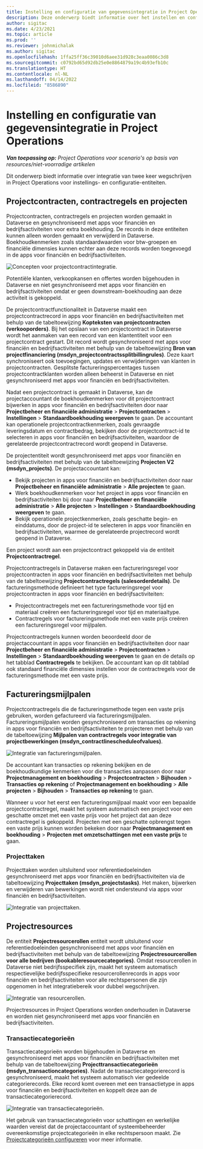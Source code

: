 ```yaml
---
title: Instelling en configuratie van gegevensintegratie in Project Operations
description: Deze onderwerp biedt informatie over het instellen en configureren van 'Twee keer wegschrijven'-kaarten in Project Operations.
author: sigitac
ms.date: 4/23/2021
ms.topic: article
ms.prod: ''
ms.reviewer: johnmichalak
ms.author: sigitac
ms.openlocfilehash: 1ffa25ff36c39010d6aee31d928c3eaa0086c3d8
ms.sourcegitcommit: c0792bd65d92db25e0e8864879a19c4b93efb10c
ms.translationtype: HT
ms.contentlocale: nl-NL
ms.lasthandoff: 04/14/2022
ms.locfileid: "8586890"
---
```

# <a name="project-operations-setup-and-configuration-data-integration"></a>Instelling en configuratie van gegevensintegratie in Project Operations

_**Van toepassing op:** Project Operations voor scenario's op basis van resources/niet-voorradige artikelen_

Dit onderwerp biedt informatie over integratie van twee keer wegschrijven in Project Operations voor instellings- en configuratie-entiteiten.

## <a name="project-contracts-contract-lines-and-projects"></a>Projectcontracten, contractregels en projecten

Projectcontracten, contractregels en projecten worden gemaakt in Dataverse en gesynchroniseerd met apps voor financiën en bedrijfsactiviteiten voor extra boekhouding. De records in deze entiteiten kunnen alleen worden gemaakt en verwijderd in Dataverse. Boekhoudkenmerken zoals standaardwaarden voor btw-groepen en financiële dimensies kunnen echter aan deze records worden toegevoegd in de apps voor financiën en bedrijfsactiviteiten.

  ![Concepten voor projectcontractintegratie.](./media/1ProjectContract.jpg)

Potentiële klanten, verkoopkansen en offertes worden bijgehouden in Dataverse en niet gesynchroniseerd met apps voor financiën en bedrijfsactiviteiten omdat er geen downstream-boekhouding aan deze activiteit is gekoppeld.

De projectcontractfunctionaliteit in Dataverse maakt een projectcontractrecord in apps voor financiën en bedrijfsactiviteiten met behulp van de tabeltoewijzing **Kopteksten van projectcontracten (verkooporders)**. Bij het opslaan van een projectcontract in Dataverse wordt het aanmaken van een record van een klantentiteit voor een projectcontract gestart. Dit record wordt gesynchroniseerd met apps voor financiën en bedrijfsactiviteiten met behulp van de tabeltoewijzing **Bron van projectfinanciering (msdyn\_projectcontractssplitbillingrules)**. Deze kaart synchroniseert ook toevoegingen, updates en verwijderingen van klanten in projectcontracten. Gesplitste factureringspercentages tussen projectcontractklanten worden alleen beheerst in Dataverse en niet gesynchroniseerd met apps voor financiën en bedrijfsactiviteiten.

Nadat een projectcontract is gemaakt in Dataverse, kan de projectaccountant de boekhoudkenmerken voor dit projectcontract bijwerken in apps voor financiën en bedrijfsactiviteiten door naar **Projectbeheer en financiële administratie** > **Projectcontracten** > **Instellingen** > **Standaardboekhouding weergeven** te gaan. De accountant kan operationele projectcontractkenmerken, zoals gevraagde leveringsdatum en contractbedrag, bekijken door de projectcontract-id te selecteren in apps voor financiën en bedrijfsactiviteiten, waardoor de gerelateerde projectcontractrecord wordt geopend in Dataverse.

De projectentiteit wordt gesynchroniseerd met apps voor financiën en bedrijfsactiviteiten met behulp van de tabeltoewijzing **Projecten V2 (msdyn\_projects)**. De projectaccountant kan:

  - Bekijk projecten in apps voor financiën en bedrijfsactiviteiten door naar **Projectbeheer en financiële administratie** > **Alle projecten** te gaan. 
  - Werk boekhoudkenmerken voor het project in apps voor financiën en bedrijfsactiviteiten bij door naar **Projectbeheer en financiële administratie** > **Alle projecten** > **Instellingen** > **Standaardboekhouding weergeven** te gaan.  
  - Bekijk operationele projectkenmerken, zoals geschatte begin- en einddatums, door de project-id te selecteren in apps voor financiën en bedrijfsactiviteiten, waarmee de gerelateerde projectrecord wordt geopend in Dataverse.

Een project wordt aan een projectcontract gekoppeld via de entiteit **Projectcontractregel**.

Projectcontractregels in Dataverse maken een factureringsregel voor projectcontracten in apps voor financiën en bedrijfsactiviteiten met behulp van de tabeltoewijzing **Projectcontractregels (salesorderdetails)**. De factureringsmethode definieert het type factureringsregel voor projectcontracten in apps voor financiën en bedrijfsactiviteiten:

  - Projectcontractregels met een factureringsmethode voor tijd en materiaal creëren een factureringsregel voor tijd en materiaaltype.
  - Contractregels voor factureringsmethode met een vaste prijs creëren een factureringsregel voor mijlpalen.

Projectcontractregels kunnen worden beoordeeld door de projectaccountant in apps voor financiën en bedrijfsactiviteiten door naar **Projectbeheer en financiële administratie** > **Projectcontracten** > **Instellingen** > **Standaardboekhouding weergeven** te gaan en de details op het tabblad **Contractregels** te bekijken. De accountant kan op dit tabblad ook standaard financiële dimensies instellen voor de contractregels voor de factureringsmethode met een vaste prijs.

## <a name="billing-milestones"></a>Factureringsmijlpalen

Projectcontractregels die de factureringsmethode tegen een vaste prijs gebruiken, worden gefactureerd via factureringsmijlpalen. Factureringsmijlpalen worden gesynchroniseerd om transacties op rekening in apps voor financiën en bedrijfsactiviteiten te projecteren met behulp van de tabeltoewijzing **Mijlpalen van contractregels voor integratie van projectbewerkingen (msdyn\_contractlinescheduleofvalues)**.

  ![Integratie van factureringsmijlpalen.](./media/2Milestones.jpg)

De accountant kan transacties op rekening bekijken en de boekhoudkundige kenmerken voor die transacties aanpassen door naar **Projectmanagement en boekhouding** > **Projectcontracten** > **Bijhouden** > **Transacties op rekening** of **Projectmanagement en boekhouding** > **Alle projecten** > **Bijhouden** > **Transacties op rekening** te gaan.

Wanneer u voor het eerst een factureringsmijlpaal maakt voor een bepaalde projectcontractregel, maakt het systeem automatisch een project voor een geschatte omzet met een vaste prijs voor het project dat aan deze contractregel is gekoppeld. Projecten met een geschatte opbrengst tegen een vaste prijs kunnen worden bekeken door naar **Projectmanagement en boekhouding** > **Projecten met omzetschattingen met een vaste prijs** te gaan.

### <a name="project-tasks"></a>Projecttaken

Projecttaken worden uitsluitend voor referentiedoeleinden gesynchroniseerd met apps voor financiën en bedrijfsactiviteiten via de tabeltoewijzing **Projecttaken (msdyn\_projectstasks)**. Het maken, bijwerken en verwijderen van bewerkingen wordt niet ondersteund via apps voor financiën en bedrijfsactiviteiten.

  ![Integratie van projecttaken.](./media/3Tasks.jpg)

## <a name="project-resources"></a>Projectresources

De entiteit **Projectresourcerollen** entiteit wordt uitsluitend voor referentiedoeleinden gesynchroniseerd met apps voor financiën en bedrijfsactiviteiten met behulp van de tabeltoewijzing **Projectresourcerollen voor alle bedrijven (bookableresourcecategories)**. Omdat resourcerollen in Dataverse niet bedrijfsspecifiek zijn, maakt het systeem automatisch respectievelijke bedrijfsspecifieke resourcerollenrecords in apps voor financiën en bedrijfsactiviteiten voor alle rechtspersonen die zijn opgenomen in het integratiebereik voor dubbel wegschrijven.

![Integratie van resourcerollen.](./media/5Resources.jpg)

Projectresources in Project Operations worden onderhouden in Dataverse en worden niet gesynchroniseerd met apps voor financiën en bedrijfsactiviteiten.

### <a name="transaction-categories"></a>Transactiecategorieën

Transactiecategorieën worden bijgehouden in Dataverse en gesynchroniseerd met apps voor financiën en bedrijfsactiviteiten met behulp van de tabeltoewijzing **Projecttransactiecategorieën (msdyn\_transactioncategories)**. Nadat de transactiecategorierecord is gesynchroniseerd, maakt het systeem automatisch vier gedeelde categorierecords. Elke record komt overeen met een transactietype in apps voor financiën en bedrijfsactiviteiten en koppelt deze aan de transactiecategorierecord.

![Integratie van transactiecategorieën.](./media/4TransactionCategories.jpg)

Het gebruik van transactiecategorieën voor schattingen en werkelijke waarden vereist dat de projectaccountant of systeembeheerder overeenkomstige projectcategorieën in elke rechtspersoon maakt. Zie [Projectcategorieën configureren](../project-accounting/configure-project-categories.md) voor meer informatie.
